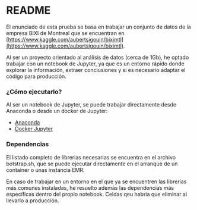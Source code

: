 # README #

El enunciado de esta prueba se basa en trabajar un conjunto de datos de la empresa BIXI de Montreal que se encuentran en [https://www.kaggle.com/aubertsigouin/biximtl](https://www.kaggle.com/aubertsigouin/biximtl).

Al ser un proyecto orientado al análisis de datos (cerca de 1Gb), he optado trabajar con un notebook de Jupyter, ya que es un entorno rápido donde explorar la información, extraer conclusiones y si es necesario adaptar el código para producción.


### ¿Cómo ejecutarlo? ###
Al ser un notebook de Jupyter, se puede trabajar directamente desde Anaconda o desde un docker de Jupyter:
* [Anaconda](https://www.anaconda.com/products/individual)
* [Docker Jupyter](https://hub.docker.com/r/jupyter/all-spark-notebook)


### Dependencias ###

El listado completo de librerias necesarias se encuentra en el archivo botstrap.sh, que se puede ejecutar directamente en el arranque de un container o unas instancia EMR.

En caso de trabajar en un entorno en el que ya se encuentren las librerias más comunes instaladas, he resuelto además las dependencias más específicas dentro del propio notebook. Celdas qeu habria que eliminar al llevarlo a producción.

